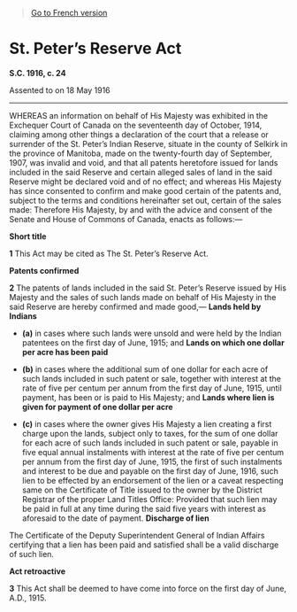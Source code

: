 > [Go to French version](/fr/Lois/Lois%20du%20Canada/1916/ch.%2024.md)

# St. Peter’s Reserve Act

**S.C. 1916, c. 24**


Assented to on 18 May 1916

----------



WHEREAS an information on behalf of His Majesty was exhibited in the Exchequer Court of Canada on the seventeenth day of October, 1914, claiming among other things a declaration of the court that a release or surrender of the St. Peter’s Indian Reserve, situate in the county of Selkirk in the province of Manitoba, made on the twenty-fourth day of September, 1907, was invalid and void, and that all patents heretofore issued for lands included in the said Reserve and certain alleged sales of land in the said Reserve might be declared void and of no effect; and whereas His Majesty has since consented to confirm and make good certain of the patents and, subject to the terms and conditions hereinafter set out, certain of the sales made: Therefore His Majesty, by and with the advice and consent of the Senate and House of Commons of Canada, enacts as follows:—






**Short title**

**1** This Act may be cited as The St. Peter’s Reserve Act.




**Patents confirmed**

**2** The patents of lands included in the said St. Peter’s Reserve issued by His Majesty and the sales of such lands made on behalf of His Majesty in the said Reserve are hereby confirmed and made good,—
**Lands held by Indians**

- **(a)** in cases where such lands were unsold and were held by the Indian patentees on the first day of June, 1915; and
**Lands on which one dollar per acre has been paid**

- **(b)** in cases where the additional sum of one dollar for each acre of such lands included in such patent or sale, together with interest at the rate of five per centum per annum from the first day of June, 1915, until payment, has been or is paid to His Majesty; and
**Lands where lien is given for payment of one dollar per acre**

- **(c)** in cases where the owner gives His Majesty a lien creating a first charge upon the lands, subject only to taxes, for the sum of one dollar for each acre of such lands included in such patent or sale, payable in five equal annual instalments with interest at the rate of five per centum per annum from the first day of June, 1915, the first of such instalments and interest to be due and payable on the first day of June, 1916, such lien to be effected by an endorsement of the lien or a caveat respecting same on the Certificate of Title issued to the owner by the District Registrar of the proper Land Titles Office: Provided that such lien may be paid in full at any time during the said five years with interest as aforesaid to the date of payment.
**Discharge of lien**

The Certificate of the Deputy Superintendent General of Indian Affairs certifying that a lien has been paid and satisfied shall be a valid discharge of such lien.






**Act retroactive**

**3** This Act shall be deemed to have come into force on the first day of June, A.D., 1915.


